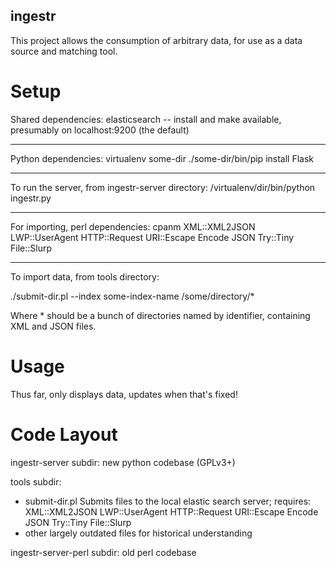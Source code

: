 ingestr
-------

This project allows the consumption of arbitrary data, for use as a data source and matching tool.

Setup
=====

Shared dependencies: elasticsearch -- install and make available, presumably on localhost:9200 (the default)

----

Python dependencies:
virtualenv some-dir
./some-dir/bin/pip install Flask

----

To run the server, from ingestr-server directory:
/virtualenv/dir/bin/python ingestr.py

----

For importing, perl dependencies:
cpanm XML::XML2JSON LWP::UserAgent HTTP::Request URI::Escape Encode JSON Try::Tiny File::Slurp

----

To import data, from tools directory:

./submit-dir.pl --index some-index-name /some/directory/\*

Where \* should be a bunch of directories named by identifier, containing XML and JSON files.

Usage
=====

Thus far, only displays data, updates when that's fixed!

Code Layout
===========

ingestr-server subdir: new python codebase (GPLv3+)

tools subdir:
 * submit-dir.pl
      Submits files to the local elastic search server;
      requires: XML::XML2JSON LWP::UserAgent HTTP::Request URI::Escape Encode JSON Try::Tiny File::Slurp
 * other largely outdated files for historical understanding

ingestr-server-perl subdir: old perl codebase
